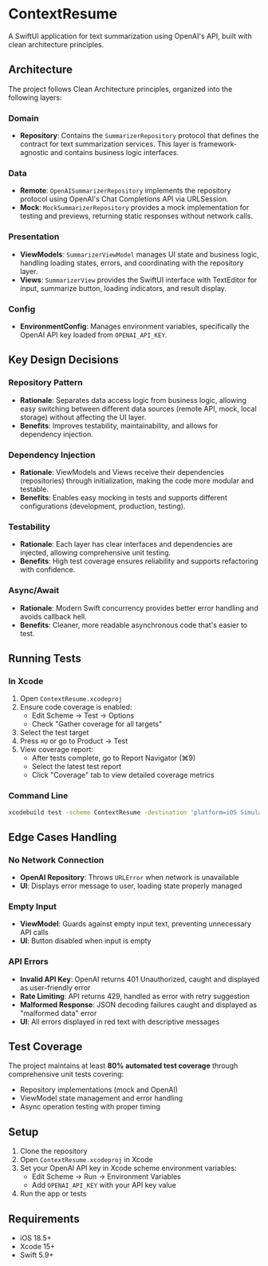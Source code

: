 # ContextResume

A SwiftUI application for text summarization using OpenAI's API, built with clean architecture principles.

## Architecture

The project follows Clean Architecture principles, organized into the following layers:

### Domain
- **Repository**: Contains the `SummarizerRepository` protocol that defines the contract for text summarization services. This layer is framework-agnostic and contains business logic interfaces.

### Data
- **Remote**: `OpenAISummarizerRepository` implements the repository protocol using OpenAI's Chat Completions API via URLSession.
- **Mock**: `MockSummarizerRepository` provides a mock implementation for testing and previews, returning static responses without network calls.

### Presentation
- **ViewModels**: `SummarizerViewModel` manages UI state and business logic, handling loading states, errors, and coordinating with the repository layer.
- **Views**: `SummarizerView` provides the SwiftUI interface with TextEditor for input, summarize button, loading indicators, and result display.

### Config
- **EnvironmentConfig**: Manages environment variables, specifically the OpenAI API key loaded from `OPENAI_API_KEY`.

## Key Design Decisions

### Repository Pattern
- **Rationale**: Separates data access logic from business logic, allowing easy switching between different data sources (remote API, mock, local storage) without affecting the UI layer.
- **Benefits**: Improves testability, maintainability, and allows for dependency injection.

### Dependency Injection
- **Rationale**: ViewModels and Views receive their dependencies (repositories) through initialization, making the code more modular and testable.
- **Benefits**: Enables easy mocking in tests and supports different configurations (development, production, testing).

### Testability
- **Rationale**: Each layer has clear interfaces and dependencies are injected, allowing comprehensive unit testing.
- **Benefits**: High test coverage ensures reliability and supports refactoring with confidence.

### Async/Await
- **Rationale**: Modern Swift concurrency provides better error handling and avoids callback hell.
- **Benefits**: Cleaner, more readable asynchronous code that's easier to test.

## Running Tests

### In Xcode
1. Open `ContextResume.xcodeproj`
2. Ensure code coverage is enabled:
   - Edit Scheme → Test → Options
   - Check "Gather coverage for all targets"
3. Select the test target
4. Press `⌘U` or go to Product → Test
5. View coverage report:
   - After tests complete, go to Report Navigator (⌘9)
   - Select the latest test report
   - Click "Coverage" tab to view detailed coverage metrics

### Command Line
```bash
xcodebuild test -scheme ContextResume -destination 'platform=iOS Simulator,name=iPhone 15' -enableCodeCoverage YES
```

## Edge Cases Handling

### No Network Connection
- **OpenAI Repository**: Throws `URLError` when network is unavailable
- **UI**: Displays error message to user, loading state properly managed

### Empty Input
- **ViewModel**: Guards against empty input text, preventing unnecessary API calls
- **UI**: Button disabled when input is empty

### API Errors
- **Invalid API Key**: OpenAI returns 401 Unauthorized, caught and displayed as user-friendly error
- **Rate Limiting**: API returns 429, handled as error with retry suggestion
- **Malformed Response**: JSON decoding failures caught and displayed as "malformed data" error
- **UI**: All errors displayed in red text with descriptive messages

## Test Coverage

The project maintains at least **80% automated test coverage** through comprehensive unit tests covering:
- Repository implementations (mock and OpenAI)
- ViewModel state management and error handling
- Async operation testing with proper timing

## Setup

1. Clone the repository
2. Open `ContextResume.xcodeproj` in Xcode
3. Set your OpenAI API key in Xcode scheme environment variables:
   - Edit Scheme → Run → Environment Variables
   - Add `OPENAI_API_KEY` with your API key value
4. Run the app or tests

## Requirements

- iOS 18.5+
- Xcode 15+
- Swift 5.9+
